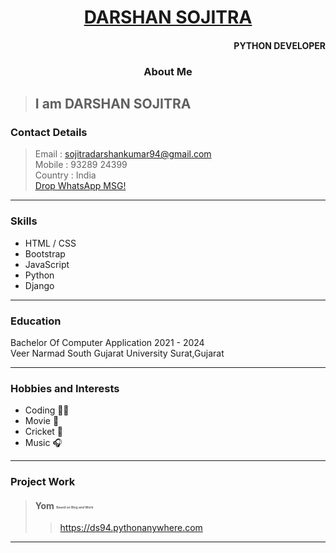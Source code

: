 <h1 align="center" > <a href="https://paragkikani.github.io/portfolio/"> DARSHAN SOJITRA  </a>  </h1><h4 align="right">PYTHON  DEVELOPER</h4>

<h3 align="center"> About Me</h3>

> I am DARSHAN SOJITRA 
> ----
### Contact Details

> Email : sojitradarshankumar94@gmail.com 
> <br>Mobile : 93289 24399
> <br>Country : India
> <br>[Drop WhatsApp MSG!](https://wa.me/9328924366?text=)
----
### Skills

 - HTML / CSS
 - Bootstrap
 - JavaScript
 - Python
 - Django
----
### Education

<p>Bachelor Of Computer Application 2021 - 2024<br>
Veer Narmad South Gujarat University Surat,Gujarat</p>

----
### Hobbies and Interests

- Coding 👩‍💻
- Movie 🎥
- Cricket 🏏
- Music 🎧
----
###  Project Work

> #### Yom <sub><sup style="font-size:5px;">Based on Blog and Work</sup></sub>
>> <a herf="https://ds94.pythonanywhere.com" target="_blank" >https://ds94.pythonanywhere.com</a>

----



<!--
**paragkikani/paragkikani** is a ✨ _special_ ✨ repository because its `README.md` (this file) appears on your GitHub profile.

Here are some ideas to get you started:

- 🔭 I’m currently working on ...
- 🌱 I’m currently learning ...
- 👯 I’m looking to collaborate on ...
- 🤔 I’m looking for help with ...
- 💬 Ask me about ...
- 📫 How to reach me: ...
- 😄 Pronouns: ...
- ⚡ Fun fact: ...
-->
